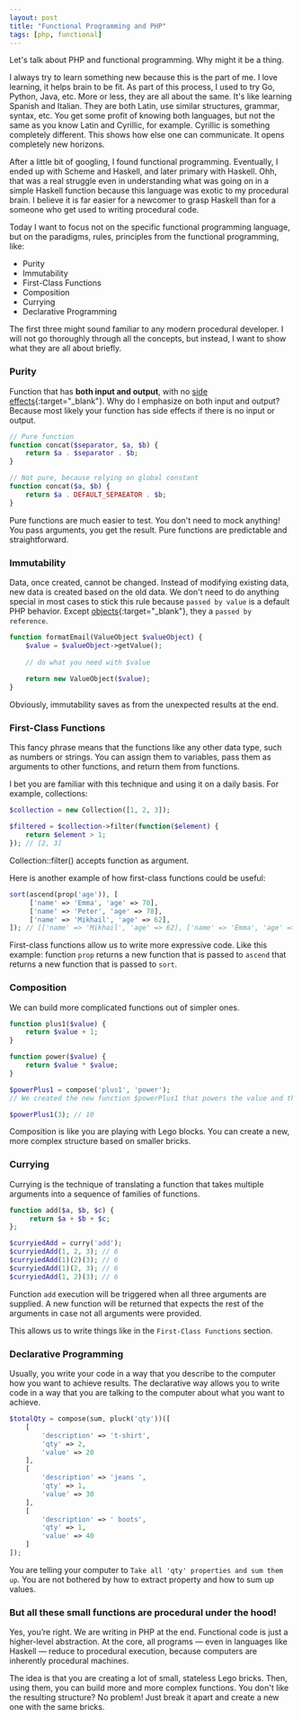 ```yaml
---
layout: post
title: "Functional Programming and PHP"
tags: [php, functional]
---
```


Let's talk about PHP and functional programming. Why might it be a thing.

I always try to learn something new because this is the part of me. I love learning, it helps brain to be fit. As part of this process, I used to try Go, Python, Java, etc. More or less, they are all about the same.
It's like learning Spanish and Italian. They are both Latin, use similar structures, grammar, syntax, etc. You get some profit of knowing both languages, but not the same as you know Latin and Cyrillic, for example.
Cyrillic is something completely different. This shows how else one can communicate. It opens completely new horizons.

After a little bit of googling, I found functional programming. Eventually, I ended up with Scheme and Haskell, and later primary with Haskell. Ohh, that was a real struggle even in understanding what was going on in a simple Haskell function because this language was exotic to my procedural brain. I believe it is far easier for a newcomer to grasp Haskell than for a someone who get used to writing procedural code.

Today I want to focus not on the specific functional programming language, but on the paradigms, rules, principles from the functional programming, like:
* Purity
* Immutability
* First-Class Functions
* Composition
* Currying
* Declarative Programming

The first three might sound familiar to any modern procedural developer. I will not go thoroughly through all the concepts, but instead, I want to show what they are all about briefly.

### Purity

Function that has **both input and output**, with no [side effects](https://en.wikipedia.org/wiki/Side_effect_(computer_science)){:target="_blank"}.
Why do I emphasize on both input and output? Because most likely your function has side effects if there is no input or output.
```php
// Pure function
function concat($separator, $a, $b) {
    return $a . $separator . $b;
}

// Not pure, because relying on global constant
function concat($a, $b) {
    return $a . DEFAULT_SEPAEATOR . $b;
}
```

Pure functions are much easier to test. You don't need to mock anything! You pass arguments, you get the result.
Pure functions are predictable and straightforward.

### Immutability
Data, once created, cannot be changed. Instead of modifying existing data, new data is created based on the old data.
We don't need to do anything special in most cases to stick this rule because `passed by value` is a default PHP behavior.
Except [objects](https://www.php.net/manual/en/functions.arguments.php#functions.arguments.by-reference){:target="_blank"}, they a `passed by reference`.
```php
function formatEmail(ValueObject $valueObject) {
    $value = $valueObject->getValue();
    
    // do what you need with $value
    
    return new ValueObject($value);
}
```
Obviously, immutability saves as from the unexpected results at the end.

### First-Class Functions
This fancy phrase means that the functions like any other data type, such as numbers or strings.
You can assign them to variables, pass them as arguments to other functions, and return them from functions.

I bet you are familiar with this technique and using it on a daily basis. For example, collections:
```php
$collection = new Collection([1, 2, 3]);

$filtered = $collection->filter(function($element) {
    return $element > 1;
}); // [2, 3]
```
Collection::filter() accepts function as argument.

Here is another example of how first-class functions could be useful:
```php
sort(ascend(prop('age')), [
     ['name' => 'Emma', 'age' => 70],
     ['name' => 'Peter', 'age' => 78],
     ['name' => 'Mikhail', 'age' => 62],
]); // [['name' => 'Mikhail', 'age' => 62], ['name' => 'Emma', 'age' => 70], ['name' => 'Peter', 'age' => 78]]
```
First-class functions allow us to write more expressive code. Like this example: function `prop` returns a new 
function that is passed to `ascend` that returns a new function that is passed to `sort`.

### Composition
We can build more complicated functions out of simpler ones.
```php
function plus1($value) {
    return $value + 1;
}

function power($value) {
    return $value * $value;
}

$powerPlus1 = compose('plus1', 'power');
// We created the new function $powerPlus1 that powers the value and that adds 1 to it.

$powerPlus1(3); // 10
```
Composition is like you are playing with Lego blocks. You can create a new, more complex structure based 
on smaller bricks.

### Currying
Currying is the technique of translating a function that takes multiple arguments into a sequence of families of functions.
```php
function add($a, $b, $c) {
     return $a + $b + $c;
};

$curryiedAdd = curry('add');
$curryiedAdd(1, 2, 3); // 6
$curryiedAdd(1)(2)(3); // 6
$curryiedAdd(1)(2, 3); // 6
$curryiedAdd(1, 2)(3); // 6
```
Function `add` execution will be triggered when all three arguments are supplied. A new function will be returned 
that expects the rest of the arguments in case not all arguments were provided.

This allows us to write things like in the `First-Class Functions` section.

### Declarative Programming
Usually, you write your code in a way that you describe to the computer how you want to achieve results. 
The declarative way allows you to write code in a way that you are talking to the computer about what you want 
to achieve.
```php
$totalQty = compose(sum, pluck('qty'))([
    [
        'description' => 't-shirt',
        'qty' => 2,
        'value' => 20
    ],
    [
        'description' => 'jeans ',
        'qty' => 1,
        'value' => 30
    ],
    [
        'description' => ' boots',
        'qty' => 1,
        'value' => 40
    ]
]);
```
You are telling your computer to `Take all 'qty' properties and sum them up`. You are not bothered by how to extract 
property and how to sum up values.

### But all these small functions are procedural under the hood!

Yes, you’re right. We are writing in PHP at the end. Functional code is just a higher-level abstraction. 
At the core, all programs — even in languages like Haskell — reduce to procedural execution, because computers 
are inherently procedural machines.

The idea is that you are creating a lot of small, stateless Lego bricks. Then, using them, you can build more 
and more complex functions. You don't like the resulting structure? No problem! Just break it apart and create a 
new one with the same bricks.
